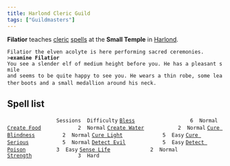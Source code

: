 ```yaml
---
title: Harlond Cleric Guild
tags: ["Guildmasters"]
---
```

**Filatior** teaches [cleric](cleric "wikilink")
[spells](spells "wikilink") at the **Small Temple** in
[Harlond](Harlond "wikilink").

`Filatior the elven acolyte is here performing sacred ceremonies.`
`>`**`examine Filatior`**
`You see a slender elf of medium height before you. He has a pleasant smile`
`and seems to be quite happy to see you. He wears a thin robe, some leather`
`boots and a small medallion around his neck.`

## Spell list

`                Sessions  Difficulty`
[`Bless`](Bless "wikilink")`                  6  Normal`
[`Create Food`](Create_Food "wikilink")`            2  Normal`
[`Create Water`](Create_Water "wikilink")`           2  Normal`
[`Cure Blindness`](Cure_Blindness "wikilink")`         2  Normal`
[`Cure Light`](Cure_Light "wikilink")`             5  Easy`
[`Cure Serious`](Cure_Serious "wikilink")`           5  Normal`
[`Detect Evil`](Detect_Evil "wikilink")`            5  Easy`
[`Detect Poison`](Detect_Poison "wikilink")`          3  Easy`
[`Sense Life`](Sense_Life "wikilink")`             2  Normal`
[`Strength`](strength_Spell "wikilink")`               3  Hard`
